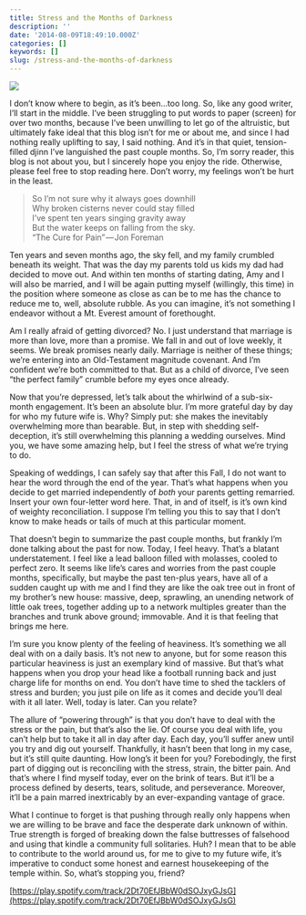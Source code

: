 ```yaml
---
title: Stress and the Months of Darkness
description: ''
date: '2014-08-09T18:49:10.000Z'
categories: []
keywords: []
slug: /stress-and-the-months-of-darkness
---
```


![](https://cdn-images-1.medium.com/max/1200/0*l0FbLyE5OXBfaAHH.jpg)

I don’t know where to begin, as it’s been…too long. So, like any good writer, I’ll start in the middle. I’ve been struggling to put words to paper (screen) for over two months, because I’ve been unwilling to let go of the altruistic, but ultimately fake ideal that this blog isn’t for me or about me, and since I had nothing really uplifting to say, I said nothing. And it’s in that quiet, tension-filled djinn I’ve languished the past couple months. So, I’m sorry reader, this blog is not about you, but I sincerely hope you enjoy the ride. Otherwise, please feel free to stop reading here. Don’t worry, my feelings won’t be hurt in the least.

> So I’m not sure why it always goes downhill  
> Why broken cisterns never could stay filled  
> I’ve spent ten years singing gravity away  
> But the water keeps on falling from the sky.  
> “The Cure for Pain” — Jon Foreman

Ten years and seven months ago, the sky fell, and my family crumbled beneath its weight. That was the day my parents told us kids my dad had decided to move out. And within ten months of starting dating, Amy and I will also be married, and I will be again putting myself (willingly, this time) in the position where someone as close as can be to me has the chance to reduce me to, well, absolute rubble. As you can imagine, it’s not something I endeavor without a Mt. Everest amount of forethought.

Am I really afraid of getting divorced? No. I just understand that marriage is more than love, more than a promise. We fall in and out of love weekly, it seems. We break promises nearly daily. Marriage is neither of these things; we’re entering into an Old-Testament magnitude covenant. And I’m confident we’re both committed to that. But as a child of divorce, I’ve seen “the perfect family” crumble before my eyes once already.

Now that you’re depressed, let’s talk about the whirlwind of a sub-six-month engagement. It’s been an absolute blur. I’m more grateful day by day for who my future wife is. Why? Simply put: she makes the inevitably overwhelming more than bearable. But, in step with shedding self-deception, it’s still overwhelming this planning a wedding ourselves. Mind you, we have some amazing help, but I feel the stress of what we’re trying to do.

Speaking of weddings, I can safely say that after this Fall, I do not want to hear the word through the end of the year. That’s what happens when you decide to get married independently of _both_ your parents getting remarried. Insert your own four-letter word here. That, in and of itself, is it’s own kind of weighty reconciliation. I suppose I’m telling you this to say that I don’t know to make heads or tails of much at this particular moment.

That doesn’t begin to summarize the past couple months, but frankly I’m done talking about the past for now. Today, I feel heavy. That’s a blatant understatement. I feel like a lead balloon filled with molasses, cooled to perfect zero. It seems like life’s cares and worries from the past couple months, specifically, but maybe the past ten-plus years, have all of a sudden caught up with me and I find they are like the oak tree out in front of my brother’s new house: massive, deep, sprawling, an unending network of little oak trees, together adding up to a network multiples greater than the branches and trunk above ground; immovable. And it is that feeling that brings me here.

I’m sure you know plenty of the feeling of heaviness. It’s something we all deal with on a daily basis. It’s not new to anyone, but for some reason this particular heaviness is just an exemplary kind of massive. But that’s what happens when you drop your head like a football running back and just charge life for months on end. You don’t have time to shed the tacklers of stress and burden; you just pile on life as it comes and decide you’ll deal with it all later. Well, today is later. Can you relate?

The allure of “powering through” is that you don’t have to deal with the stress or the pain, but that’s also the lie. Of course you deal with life, you can’t help but to take it all in day after day. Each day, you’ll suffer anew until you try and dig out yourself. Thankfully, it hasn’t been that long in my case, but it’s still quite daunting. How long’s it been for you? Forebodingly, the first part of digging out is reconciling with the stress, strain, the bitter pain. And that’s where I find myself today, ever on the brink of tears. But it’ll be a process defined by deserts, tears, solitude, and perseverance. Moreover, it’ll be a pain marred inextricably by an ever-expanding vantage of grace.

What I continue to forget is that pushing through really only happens when we are willing to be brave and face the desperate dark unknown of within. True strength is forged of breaking down the false buttresses of falsehood and using that kindle a community full solitaries. Huh? I mean that to be able to contribute to the world around us, for me to give to my future wife, it’s imperative to conduct some honest and earnest housekeeping of the temple within. So, what’s stopping you, friend?

[https://play.spotify.com/track/2Dt70EfJBbW0dSOJxyGJsG](https://play.spotify.com/track/2Dt70EfJBbW0dSOJxyGJsG)